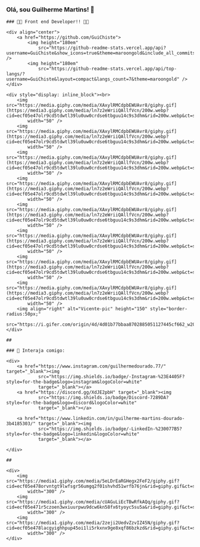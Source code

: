  ### Olá, sou Guilherme Martins! 🚀
    ### 🚨🚨 Front end Developer!! 🚨🚨

    <div align="center">
        <a href="https://github.com/GuiChiste">
            <img height="180em"
                src="https://github-readme-stats.vercel.app/api?username=GuiChiste&show_icons=true&theme=maroongold&include_all_commits=true&count_private=true" />
            <img height="180em"
                src="https://github-readme-stats.vercel.app/api/top-langs/?username=GuiChiste&layout=compact&langs_count=7&theme=maroongold" />
    </div>

    <div style="display: inline_block"><br>
        <img src="https://media.giphy.com/media/XAxylRMCdpbEWUAvr8/giphy.gif](https://media3.giphy.com/media/ln7z2eWriiQAllfVcn/200w.webp?cid=ecf05e47olr9cd5tdwtl39lu0uw0crdse6tbguu14c9s3dhm&rid=200w.webp&ct=s)"
            width="50" />
        <img src="https://media.giphy.com/media/XAxylRMCdpbEWUAvr8/giphy.gif](https://media3.giphy.com/media/ln7z2eWriiQAllfVcn/200w.webp?cid=ecf05e47olr9cd5tdwtl39lu0uw0crdse6tbguu14c9s3dhm&rid=200w.webp&ct=s)"
            width="50" />
        <img src="https://media.giphy.com/media/XAxylRMCdpbEWUAvr8/giphy.gif](https://media3.giphy.com/media/ln7z2eWriiQAllfVcn/200w.webp?cid=ecf05e47olr9cd5tdwtl39lu0uw0crdse6tbguu14c9s3dhm&rid=200w.webp&ct=s)"
            width="50" />
        <img src="https://media.giphy.com/media/XAxylRMCdpbEWUAvr8/giphy.gif](https://media3.giphy.com/media/ln7z2eWriiQAllfVcn/200w.webp?cid=ecf05e47olr9cd5tdwtl39lu0uw0crdse6tbguu14c9s3dhm&rid=200w.webp&ct=s)"
            width="50" />
        <img src="https://media.giphy.com/media/XAxylRMCdpbEWUAvr8/giphy.gif](https://media3.giphy.com/media/ln7z2eWriiQAllfVcn/200w.webp?cid=ecf05e47olr9cd5tdwtl39lu0uw0crdse6tbguu14c9s3dhm&rid=200w.webp&ct=s)"
            width="50" />
        <img src="https://media.giphy.com/media/XAxylRMCdpbEWUAvr8/giphy.gif](https://media3.giphy.com/media/ln7z2eWriiQAllfVcn/200w.webp?cid=ecf05e47olr9cd5tdwtl39lu0uw0crdse6tbguu14c9s3dhm&rid=200w.webp&ct=s)"
            width="50" />
        <img src="https://media.giphy.com/media/XAxylRMCdpbEWUAvr8/giphy.gif](https://media3.giphy.com/media/ln7z2eWriiQAllfVcn/200w.webp?cid=ecf05e47olr9cd5tdwtl39lu0uw0crdse6tbguu14c9s3dhm&rid=200w.webp&ct=s)"
            width="50" />
        <img src="https://media.giphy.com/media/XAxylRMCdpbEWUAvr8/giphy.gif](https://media3.giphy.com/media/ln7z2eWriiQAllfVcn/200w.webp?cid=ecf05e47olr9cd5tdwtl39lu0uw0crdse6tbguu14c9s3dhm&rid=200w.webp&ct=s)"
            width="50" />
        <img align="right" alt="Vicente-pic" height="150" style="border-radius:50px;"
            src="https://i.gifer.com/origin/4d/4d01b77bbaa8702885051127445cf662_w200.gif">
    </div>

    ##

    ### 💬 Interaja comigo:

    <div>
        <a href="https://www.instagram.com/guilhermedourado.77/" target="_blank"><img
                src="https://img.shields.io/badge/-Instagram-%23E4405F?style=for-the-badge&logo=instagram&logoColor=white"
                target="_blank"></a>
        <a href="https://discord.gg/XdJE2pbH" target="_blank"><img
                src="https://img.shields.io/badge/Discord-7289DA?style=for-the-badge&logo=discord&logoColor=white"
                target="_blank"></a>

        <a href="https://www.linkedin.com/in/guilherme-martins-dourado-3b4185303/" target="_blank"><img
                src="https://img.shields.io/badge/-LinkedIn-%230077B5?style=for-the-badge&logo=linkedin&logoColor=white"
                target="_blank"></a>

    </div>

    ##

    <div>
        <img src="https://media1.giphy.com/media/5eLDrEaRGHegx2FeF2/giphy.gif?cid=ecf05e478orvntgt9lwfsgr56umgq2f01shvhd51wrfb76jn&rid=giphy.gif&ct=s"
            width="300" />
        <img src="https://media1.giphy.com/media/cUAGuLiEcTBwRfkAQq/giphy.gif?cid=ecf05e471r5czoen3wxiuurpwu9dcw6kn58fx6tyoyc5su5a&rid=giphy.gif&ct=s"
            width="300" />
        <img src="https://media1.giphy.com/media/2zeji2UedvZzvIZ45N/giphy.gif?cid=ecf05e478lacgyighhpup45oi1li5rkxnx9ge8xqf86bzkzd&rid=giphy.gif&ct=s"
            width="300" />
    </div>
